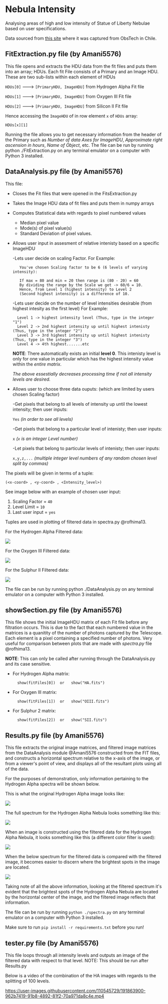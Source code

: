 # Nebula Intensity

Analysing areas of high and low intensity of Statue of Liberty Nebulae based on user specifications.

Data sourced from [this site](https://www.mattdieterich.com/nebuladata "www.mattdieterich.com")  where it was captured from ObsTech in Chile.

## FitExtraction.py file (by Amani5576)
This file opens and extracts the HDU data from the fit files and puts them into an array; HDUs.
Each fit File consists of a Primary and an Image HDU. These are two sub-lists within each element of HDUs

`HDUs[0]` ---> `[PrimaryHDU, ImageHDU]` from Hydrogen Alpha Fit file
 
`HDUs[1]` ---> `[PrimaryHDU, ImageHDU]` from Oxygen III Fit file
 
`HDUs[2]` ---> `[PrimaryHDU, ImageHDU]` from Silicon II Fit file
     
Hence accessing the `ImageHDU` of in row element `x` of `HDUs` array: 
            
    HDUs[x][1]

Running the file allows you to get necessary information from the header of the Primary such as *Number of data Axes for ImageHDU*, *Approximate right ascension in hours*, *Name of Object*, etc. The file can be run by running python ./FitExtraction.py on any terminal emulator on a computer with Python 3 installed.

## DataAnalysis.py file (by Amani5576)
This file:
* Closes the Fit files that were opened in the FitsExtraction.py

* Takes the Image HDU data of fit files and puts them in numpy arrays

* Computes Statistical data with regards to pixel numbered values
    - Median pixel value
    - Mode(s) of pixel value(s)
    - Standard Deviation of pixel values.
    
* Allows user input in assesment of relative intenisty based on a specific ImageHDU

    -Lets user decide on scaling Factor. For Example:

         You've chosen Scaling factor to be 6 (6 levels of varying intensity):
         
         If max = 80 and min = 20 then range is (80 - 20) = 60
         By dividing the range by the Scale we get -> 60/6 = 10.
         Hence, from Level 1 (highest intensity) to Level 2
         (Second highest intensity) is a difference of 10.
     
    -Lets user decide on the number of level intensities desirable (from highest intesity as the first level)
    For Example:

        Level 1 -> highest intensity level (Thus, type in the integer "1")
        Level 2 -> 2nd highest intensity up until highest intenisty (Thus, type in the integer "2")
        Level 3 -> 3rd highest intensity up until highest intenisty (Thus, type in the integer "3")
        Level 4 -> 4th highest.......etc   
            
    **NOTE**: There automatically exists an initial **level 0**. This intenisty level is only for one value in particular which has the highest intensity value within the *entire matrix*.
             
    *The above essestially decreases processing time if not all intensity levels are desired.*

* Allows user to choose three data ouputs: (which are limited by users chosen Scaling factor)

    -Get pixels that belong to all levels of intensity up until the lowest intensity; then user inputs:
    
    `Yes` *(in order to see all levels)* 
        
    -Get pixels that belong to a particular level of intenisty; then user inputs:
    
    `x` *(`x` is an integer Level number)*
        
    -Let pixels that belong to particular levels of intenisty; then user inputs:
    
    `x,y,z,...` *(multiple integer level numbers of any random chosen level split by commas)*
        
The pixels will be given in terms of a tuple:

    (<x-coord> , <y-coord> , <Intensity_level>)

See image below with an example of chosen user input:

1. Scaling Factor = `40`
2. Level Limit = `10` 
3. Last user input = `yes` 

    
Tuples are used in plotting of filtered data in spectra.py @rofhima13.

For the Hydrogen Alpha Filtered data:

<img src="./img/TupleHA.jpeg">
    
For the Oxygen III Filtered data:

<img src="./img/TupleO3.jpeg">
    
For the Sulphur II Filtered data:

<img src="./img/TupleS2.jpeg">

The file can be run by running python ./DataAnalysis.py on any terminal emulator on a computer with Python 3 installed.

## showSection.py file (by Amani5576)

This file shows the initial ImageHDU matrix of each Fit file before any filtration occurs. This is due to the fact that each numbered value in the matrices is a quanitity of the number of photons captured by the Telescope. Each element is a pixel containing a specified number of photons. Very useful for comparison between plots that are made with *spectra.py* file @rofhima13.

**NOTE**: This can only be called after running through the DataAnalysis.py and its case sensitive.


* For Hydrogen Alpha matrix:

        show(fitFiles[0])  or   show("HA.fits")
    
* For Oxygen III matrix:

        show(fitFiles[1])  or   show("OIII.fits")
    
* For Sulphur 2 matrix:

        show(fitFiles[2])  or   show("SII.fits")


## Results.py file (by Amani5576)

This file extracts the original image matrices, and filtered image matrices from the DataAnalysis module @Amani5576 constructed from the FIT files, and constructs a horizontal spectrum relative to the x-axis of the image, or from a viewer's point of view, and displays all of the resultant plots using all of the data.

For the purposes of demonstration, only information pertaining to the Hydrogen Alpha spectra will be shown below.

This is what the original Hydrogen Alpha image looks like:

<img src="./img/HA_full_image.png">

The full spectrum for the Hydrogen Alpha Nebula looks something like this:

<img src="./img/HA_full_spectrum.png">

When an image is constructed using the filtered data for the Hydrogen Alpha Nebula, it looks something like this (a different color filter is used):

<img src="./img/HA_filtered_image.png">

When the below spectrum for the filtered data is compared with the filtered image, it becomes easier to discern where the brightest spots in the image are located.

<img src="./img/HA_filtered_spectrum.png">

Taking note of all the above information, looking at the filtered spectrum it's evident that the brightest spots of the Hydrogen Alpha Nebula are located by the horizontal center of the image, and the filtered image reflects that information.

The file can be run by running ```python ./spectra.py``` on any terminal emulator on a computer with Python 3 installed.

Make sure to run ```pip install -r requirements.txt``` before you run!

## tester.py file (by Amani5576)

This file loops through all intensity levels and outputs an image of the filtered data with respect to that level.
NOTE: This should be run after Results.py

Below is a video of the combination of the HA images with regards to the splitting of 100 levels.

https://user-images.githubusercontent.com/110545729/191863900-962b7419-91b8-4892-81f2-70a971da8c4e.mp4
